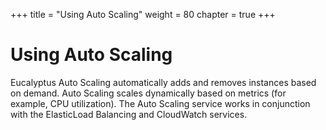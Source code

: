 +++
title = "Using Auto Scaling"
weight = 80
chapter = true
+++


# Using Auto Scaling
Eucalyptus Auto Scaling automatically adds and removes instances based on demand. Auto Scaling scales dynamically based on metrics (for example, CPU utilization). The Auto Scaling service works in conjunction with the ElasticLoad Balancing and CloudWatch services.



